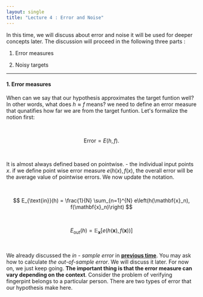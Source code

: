```yaml
---
layout: single
title: "Lecture 4 : Error and Noise"
---
```


In this time, we will discuss about error and noise  it will be used for deeper concepts later. The discussion will proceed in the following three parts :

1. Error measures

2. Noisy targets

---

#### 1. Error measures 

When can we say that our hypothesis approximates the target funtion well? In other words, what does $h \approx f$ means? 
we need to define an error measure that qunatifies how far we are from the target funtion. Let's formalize the notion first: 

<br>

$$
\text{Error} = E(h, f).
$$

<br>

 It is almost always defined based on pointwise. - the individual input points $x$. if we define point wise error measure $e(h(x),f(x)$, the overall error will be the average value of pointwise errors. We now update the notation. 

<br>

$$
E_{\text{in}}(h) = \frac{1}{N} \sum_{n=1}^{N} e\left(h(\mathbf{x}_n), f(\mathbf{x}_n)\right)
$$

<br>

$$
E_{\text{out}}(h) = \mathbb{E}_{\mathbf{x}} \left[ e\left(h(\mathbf{x}), f(\mathbf{x})\right) \right]
$$

<br>

We already discussed the *in - sample error* in [__previous time__](https://isopink.github.io/Is-Learning-Feasible/). You may ask how to calculate *the out-of-sample error*. We will discuss it later. For now on, we just keep going. **The important thing is that the error measure can vary depending on the context**.  Consider the problem of verifying fingerpint belongs to a particular person. There are two types of error that our hypothesis make here. 

